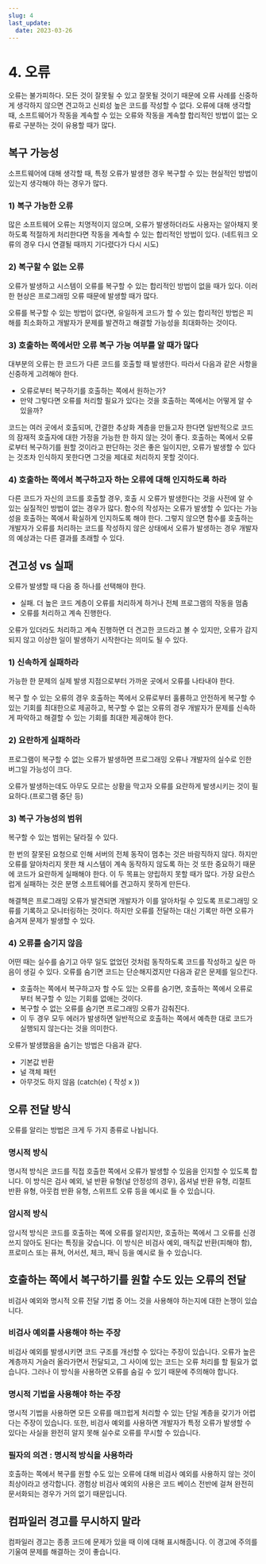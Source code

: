 ```yaml
---
slug: 4
last_update:
  date: 2023-03-26
---
```


# 4. 오류

오류는 불가피하다. 모든 것이 잘못될 수 있고 잘못될 것이기 때문에 오류 사례를 신중하게 생각하지 않으면 견고하고 신뢰성 높은 코드를 작성할 수 없다. 오류에 대해 생각할 때, 소프트웨어가 작동을 계속할 수 있는 오류와 작동을 계속할 합리적인 방법이 없는 오류로 구분하는 것이 유용할 때가 많다.

## 복구 가능성

소프트웨어에 대해 생각할 때, 특정 오류가 발생한 경우 복구할 수 있는 현실적인 방법이 있는지 생각해야 하는 경우가 많다.

### 1) 복구 가능한 오류

많은 소프트웨어 오류는 치명적이지 않으며, 오류가 발생하더라도 사용자는 알아채지 못하도록 적절하게 처리한다면 작동을 계속할 수 있는 합리적인 방법이 있다. (네트워크 오류의 경우 다시 연결될 때까지 기다렸다가 다시 시도)

### 2) 복구할 수 없는 오류

오류가 발생하고 시스템이 오류를 복구할 수 있는 합리적인 방법이 없을 때가 있다. 이러한 현상은 프로그래밍 오류 때문에 발생할 때가 많다.

오류를 복구할 수 있는 방법이 없다면, 유일하게 코드가 할 수 있는 합리적인 방법은 피해를 최소화하고 개발자가 문제를 발견하고 해결할 가능성을 최대화하는 것이다.

### 3) 호출하는 쪽에서만 오류 복구 가능 여부를 알 때가 많다

대부분의 오류는 한 코드가 다른 코드를 호출할 때 발생한다. 따라서 다음과 같은 사항을 신중하게 고려해야 한다.

- 오류로부터 복구하기를 호출하는 쪽에서 원하는가?
- 만약 그렇다면 오류를 처리할 필요가 있다는 것을 호출하는 쪽에서는 어떻게 알 수 있을까?

코드는 여러 곳에서 호출되며, 간결한 추상화 계층을 만들고자 한다면 일반적으로 코드의 잠재적 호출자에 대한 가정을 가능한 한 하지 않는 것이 좋다. 호출하는 쪽에서 오류로부터 복구하기를 원할 것이라고 판단하는 것은 좋은 일이지만, 오류가 발생할 수 있다는 것조차 인식하지 못한다면 그것을 제대로 처리하지 못할 것이다.

### 4) 호출하는 쪽에서 복구하고자 하는 오류에 대해 인지하도록 하라

다른 코드가 자신의 코드를 호출할 경우, 호출 시 오류가 발생한다는 것을 사전에 알 수 있는 실질적인 방법이 없는 경우가 많다. 함수의 작성자는 오류가 발생할 수 있다는 가능성을 호출하는 쪽에서 확실하게 인지하도록 해야 한다. 그렇지 않으면 함수를 호출하는 개발자가 오류를 처리하는 코드를 작성하지 않은 상태에서 오류가 발생하는 경우 개발자의 예상과는 다른 결과를 초래할 수 있다.

## 견고성 vs 실패

오류가 발생할 때 다음 중 하나를 선택해야 한다.

- 실패. 더 높은 코드 계층이 오류를 처리하게 하거나 전체 프로그램의 작동을 멈춤
- 오류를 처리하고 계속 진행한다.

오류가 있더라도 처리하고 계속 진행하면 더 견고한 코드라고 볼 수 있지만, 오류가 감지되지 않고 이상한 일이 발생하기 시작한다는 의미도 될 수 있다.

### 1) 신속하게 실패하라

가능한 한 문제의 실제 발생 지점으로부터 가까운 곳에서 오류를 나타내야 한다.

복구 할 수 있는 오류의 경우 호출하는 쪽에서 오류로부터 훌륭하고 안전하게 복구할 수 있는 기회를 최대한으로 제공하고, 복구할 수 없는 오류의 경우 개발자가 문제를 신속하게 파악하고 해결할 수 있는 기회를 최대한 제공해야 한다.

### 2) 요란하게 실패하라

프로그램이 복구할 수 없는 오류가 발생하면 프로그래밍 오류나 개발자의 실수로 인한 버그일 가능성이 크다.

오류가 발생하는데도 아무도 모르는 상황을 막고자 오류를 요란하게 발생시키는 것이 필요하다.(프로그램 중단 등)

### 3) 복구 가능성의 범위

복구할 수 있는 범위는 달라질 수 있다.

한 번의 잘못된 요청으로 인해 서버의 전체 동작이 멈추는 것은 바람직하지 않다. 하지만 오류를 알아차리지 못한 채 시스템이 계속 동작하지 않도록 하는 것 또한 중요하기 때문에 코드가 요란하게 실패해야 한다. 이 두 목표는 양립하지 못할 때가 많다. 가장 요란스럽게 실패하는 것은 분명 소프트웨어를 견고하지 못하게 만든다.

해결책은 프로그래밍 오류가 발견되면 개발자가 이를 알아차릴 수 있도록 프로그래밍 오류를 기록하고 모니터링하는 것이다. 하지만 오류를 전달하는 대신 기록만 하면 오류가 숨겨져 문제가 발생할 수 있다.

### 4) 오류를 숨기지 않음

어떤 때는 실수를 숨기고 아무 일도 없었던 것처럼 동작하도록 코드를 작성하고 싶은 마음이 생길 수 있다. 오류를 숨기면 코드는 단순해지겠지만 다음과 같은 문제를 일으킨다.

- 호출하는 쪽에서 복구하고자 할 수도 있는 오류를 숨기면, 호출하는 쪽에서 오류로부터 복구할 수 있는 기회를 없애는 것이다.
- 복구할 수 없는 오류를 숨기면 프로그래밍 오류가 감춰진다.
- 이 두 경우 모두 에러가 발생하면 일반적으로 호출하는 쪽에서 예측한 대로 코드가 실행되지 않는다는 것을 의미한다.

오류가 발생했음을 숨기는 방법은 다음과 같다.

- 기본값 반환
- 널 객체 패턴
- 아무것도 하지 않음 (catch(e) { 작성 x })

## 오류 전달 방식

오류를 알리는 방법은 크게 두 가지 종류로 나뉩니다.

### 명시적 방식

명시적 방식은 코드를 직접 호출한 쪽에서 오류가 발생할 수 있음을 인지할 수 있도록 합니다. 이 방식은 검사 예외, 널 반환 유형(널 안정성의 경우), 옵셔널 반환 유형, 리절트 반환 유형, 아웃컴 반환 유형, 스위프트 오류 등을 예시로 들 수 있습니다.

### 암시적 방식

암시적 방식은 코드를 호출하는 쪽에 오류를 알리지만, 호출하는 쪽에서 그 오류를 신경 쓰지 않아도 된다는 특징을 갖습니다. 이 방식은 비검사 예외, 매직값 반환(피해야 함), 프로미스 또는 퓨쳐, 어서션, 체크, 패닉 등을 예시로 들 수 있습니다.

## 호출하는 쪽에서 복구하기를 원할 수도 있는 오류의 전달

비검사 예외와 명시적 오류 전달 기법 중 어느 것을 사용해야 하는지에 대한 논쟁이 있습니다.

### 비검사 예외를 사용해야 하는 주장

비검사 예외를 발생시키면 코드 구조를 개선할 수 있다는 주장이 있습니다. 오류가 높은 계층까지 거슬러 올라가면서 전달되고, 그 사이에 있는 코드는 오류 처리를 할 필요가 없습니다. 그러나 이 방식을 사용하면 오류를 숨길 수 있기 때문에 주의해야 합니다.

### 명시적 기법을 사용해야 하는 주장

명시적 기법을 사용하면 모든 오류를 매끄럽게 처리할 수 있는 단일 계층을 갖기가 어렵다는 주장이 있습니다. 또한, 비검사 예외를 사용하면 개발자가 특정 오류가 발생할 수 있다는 사실을 완전히 알지 못해 실수로 오류를 무시할 수 있습니다.

### 필자의 의견 : 명시적 방식을 사용하라

호출하는 쪽에서 복구를 원할 수도 있는 오류에 대해 비검사 예외를 사용하지 않는 것이 최상이라고 생각합니다. 경험상 비검사 예외의 사용은 코드 베이스 전반에 걸쳐 완전히 문서화되는 경우가 거의 없기 때문입니다.

## 컴파일러 경고를 무시하지 말라

컴파일러 경고는 종종 코드에 문제가 있을 때 이에 대해 표시해줍니다. 이 경고에 주의를 기울여 문제를 해결하는 것이 좋습니다.

